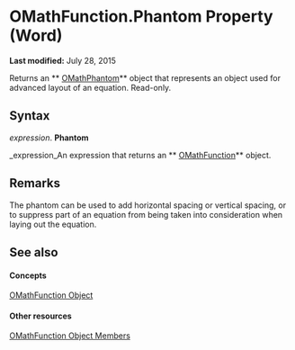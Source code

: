
# OMathFunction.Phantom Property (Word)

 **Last modified:** July 28, 2015

Returns an  ** [OMathPhantom](8aed370a-98bd-adda-11c1-2df7c213e0f3.md)** object that represents an object used for advanced layout of an equation. Read-only.

## Syntax

 _expression_. **Phantom**

 _expression_An expression that returns an  ** [OMathFunction](2347ec7b-5e1a-8039-5fd0-195c08860cb5.md)** object.


## Remarks

The phantom can be used to add horizontal spacing or vertical spacing, or to suppress part of an equation from being taken into consideration when laying out the equation.


## See also


#### Concepts


 [OMathFunction Object](2347ec7b-5e1a-8039-5fd0-195c08860cb5.md)
#### Other resources


 [OMathFunction Object Members](5d3ecc44-4137-5730-b0cd-1776a006b621.md)
